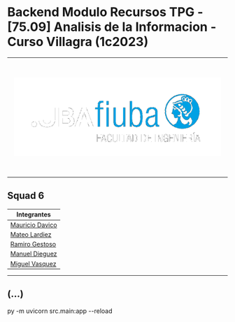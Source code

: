 # Backend Modulo Recursos TPG - [75.09] Analisis de la Informacion - Curso Villagra (1c2023)

---

<br>
<p align="center">
  <img src="https://raw.githubusercontent.com/MiguelV5/MiguelV5/main/misc/logofiubatransparent_partialwhite.png" height="180"/>
</p>
<br>

---

## Squad 6

| Integrantes                                                         |
| ------------------------------------------------------------------- |
| [Mauricio Davico](https://github.com/mdavic0)                              |
| [Mateo Lardiez](https://github.com/Mateolardiez)                        |
| [Ramiro Gestoso](https://github.com/ramirogestoso)                  |
| [Manuel Dieguez](https://github.com/)              |
| [Miguel Vasquez](https://github.com/MiguelV5)                       |


---

## (...)

py -m uvicorn src.main:app --reload
